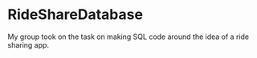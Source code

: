 # RideShareDatabase
My group took on the task on making SQL code around the idea of a ride sharing app. 
